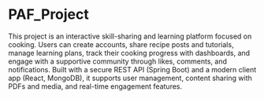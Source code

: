 # PAF_Project

This project is an interactive skill-sharing and learning platform focused on cooking. Users can create accounts, share recipe posts and tutorials, manage learning plans, track their cooking progress with dashboards, and engage with a supportive community through likes, comments, and notifications. Built with a secure REST API (Spring Boot) and a modern client app (React, MongoDB), it supports user management, content sharing with PDFs and media, and real-time engagement features.
